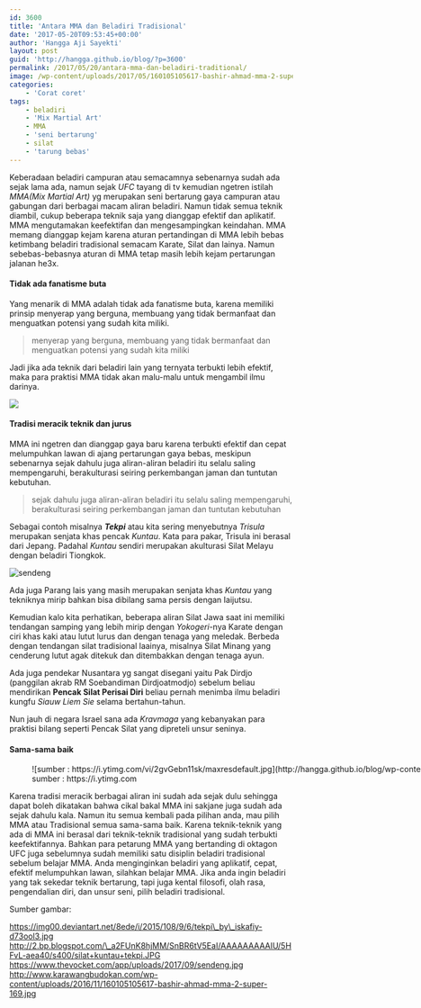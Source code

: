 ```yaml
---
id: 3600
title: 'Antara MMA dan Beladiri Tradisional'
date: '2017-05-20T09:53:45+00:00'
author: 'Hangga Aji Sayekti'
layout: post
guid: 'http://hangga.github.io/blog/?p=3600'
permalink: /2017/05/20/antara-mma-dan-beladiri-traditional/
image: /wp-content/uploads/2017/05/160105105617-bashir-ahmad-mma-2-super-169-1024x576.jpg
categories:
    - 'Corat coret'
tags:
    - beladiri
    - 'Mix Martial Art'
    - MMA
    - 'seni bertarung'
    - silat
    - 'tarung bebas'
---
```


Keberadaan beladiri campuran atau semacamnya sebenarnya sudah ada sejak lama ada, namun sejak *UFC* tayang di tv kemudian ngetren istilah *MMA(Mix Martial Art)* yg merupakan seni bertarung gaya campuran atau gabungan dari berbagai macam aliran beladiri. Namun tidak semua teknik diambil, cukup beberapa teknik saja yang dianggap efektif dan aplikatif. MMA mengutamakan keefektifan dan mengesampingkan keindahan. MMA memang dianggap kejam karena aturan pertandingan di MMA lebih bebas ketimbang beladiri tradisional semacam Karate, Silat dan lainya. Namun sebebas-bebasnya aturan di MMA tetap masih lebih kejam pertarungan jalanan he3x.

#### Tidak ada fanatisme buta

Yang menarik di MMA adalah tidak ada fanatisme buta, karena memiliki prinsip menyerap yang berguna, membuang yang tidak bermanfaat dan menguatkan potensi yang sudah kita miliki.

> menyerap yang berguna, membuang yang tidak bermanfaat dan menguatkan potensi yang sudah kita miliki

Jadi jika ada teknik dari beladiri lain yang ternyata terbukti lebih efektif, maka para praktisi MMA tidak akan malu-malu untuk mengambil ilmu darinya.

![](http://hangga.github.io/blog/wp-content/uploads/2017/05/549c3eb606eb0b93f726c757b93258e8-700x2511.jpg)

#### Tradisi meracik teknik dan jurus

MMA ini ngetren dan dianggap gaya baru karena terbukti efektif dan cepat melumpuhkan lawan di ajang pertarungan gaya bebas, meskipun sebenarnya sejak dahulu juga aliran-aliran beladiri itu selalu saling mempengaruhi, berakulturasi seiring perkembangan jaman dan tuntutan kebutuhan.

> sejak dahulu juga aliran-aliran beladiri itu selalu saling mempengaruhi, berakulturasi seiring perkembangan jaman dan tuntutan kebutuhan

Sebagai contoh misalnya ***Tekpi*** atau kita sering menyebutnya *Trisula* merupakan senjata khas pencak *Kuntau*. Kata para pakar, Trisula ini berasal dari Jepang. Padahal *Kuntau* sendiri merupakan akulturasi Silat Melayu dengan beladiri Tiongkok.

![sendeng](http://hangga.github.io/blog/wp-content/uploads/2017/05/sendeng.jpg)

Ada juga Parang lais yang masih merupakan senjata khas *Kuntau* yang tekniknya mirip bahkan bisa dibilang sama persis dengan Iaijutsu.

Kemudian kalo kita perhatikan, beberapa aliran Silat Jawa saat ini memiliki tendangan samping yang lebih mirip dengan *Yokogeri*-nya Karate dengan ciri khas kaki atau lutut lurus dan dengan tenaga yang meledak. Berbeda dengan tendangan silat tradisional laainya, misalnya Silat Minang yang cenderung lutut agak ditekuk dan ditembakkan dengan tenaga ayun.

Ada juga pendekar Nusantara yg sangat disegani yaitu Pak Dirdjo (panggilan akrab RM Soebandiman Dirdjoatmodjo) sebelum beliau mendirikan **Pencak Silat Perisai Diri** beliau pernah menimba ilmu beladiri kungfu *Siauw Liem Sie* selama bertahun-tahun.

Nun jauh di negara Israel sana ada *Kravmaga* yang kebanyakan para praktisi bilang seperti Pencak Silat yang dipreteli unsur seninya.

#### Sama-sama baik

<figure aria-describedby="caption-attachment-3609" class="wp-caption aligncenter" id="attachment_3609" style="width: 1024px">![sumber : https://i.ytimg.com/vi/2gvGebn11sk/maxresdefault.jpg](http://hangga.github.io/blog/wp-content/uploads/2017/05/maxresdefault.jpg)<figcaption class="wp-caption-text" id="caption-attachment-3609">sumber : https://i.ytimg.com</figcaption></figure>Karena tradisi meracik berbagai aliran ini sudah ada sejak dulu sehingga dapat boleh dikatakan bahwa cikal bakal MMA ini sakjane juga sudah ada sejak dahulu kala. Namun itu semua kembali pada pilihan anda, mau pilih MMA atau Tradisional semua sama-sama baik. Karena teknik-teknik yang ada di MMA ini berasal dari teknik-teknik tradisional yang sudah terbukti keefektifannya. Bahkan para petarung MMA yang bertanding di oktagon UFC juga sebelumnya sudah memiliki satu disiplin beladiri tradisional sebelum belajar MMA. Anda menginginkan beladiri yang aplikatif, cepat, efektif melumpuhkan lawan, silahkan belajar MMA. Jika anda ingin beladiri yang tak sekedar teknik bertarung, tapi juga kental filosofi, olah rasa, pengendalian diri, dan unsur seni, pilih beladiri tradisional.

Sumber gambar:

https://img00.deviantart.net/8ede/i/2015/108/9/6/tekpi\_by\_iskafiy-d73ool3.jpg  
http://2.bp.blogspot.com/\_a2FUnK8hjMM/SnBR6tV5EaI/AAAAAAAAAIU/5HFvL-aea40/s400/silat+kuntau+tekpi.JPG  
https://www.thevocket.com/app/uploads/2017/09/sendeng.jpg  
http://www.karawangbudokan.com/wp-content/uploads/2016/11/160105105617-bashir-ahmad-mma-2-super-169.jpg
